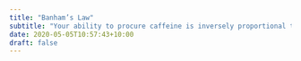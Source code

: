 ```yaml
---
title: "Banham’s Law"
subtitle: "Your ability to procure caffeine is inversely proportional to your need for it"
date: 2020-05-05T10:57:43+10:00
draft: false
---
```


<!-- You can add a short description if you want -->
